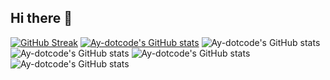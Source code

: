## Hi there 👋

<!--
**Ay-dotcode/Ay-dotcode** is a ✨ _special_ ✨ repository because its `README.md` (this file) appears on your GitHub profile.

Here are some ideas to get you started:

- 🔭 I’m currently working on ...
- 🌱 I’m currently learning ...
- 👯 I’m looking to collaborate on ...
- 🤔 I’m looking for help with ...
- 💬 Ask me about ...
- 📫 How to reach me: ...
- 😄 Pronouns: He/Him
- ⚡ Fun fact: ...
-->

[![GitHub Streak](https://streak-stats.demolab.com/?user=Ay-dotcode)](https://git.io/streak-stats)
[![Ay-dotcode's GitHub stats](https://github-readme-stats.vercel.app/api?username=Ay-dotcode)](https://github.com/anuraghazra/github-readme-stats)
![Ay-dotcode's GitHub stats](https://github-readme-stats.vercel.app/api?username=Ay-dotcode&hide=contribs,prs)
![Ay-dotcode's GitHub stats](https://github-readme-stats.vercel.app/api?username=Ay-dotcode&show=reviews,discussions_started,discussions_answered,prs_merged,prs_merged_percentage)
![Ay-dotcode's GitHub stats](https://github-readme-stats.vercel.app/api?username=Ay-dotcode&show_icons=true)
![Ay-dotcode's GitHub stats](https://github-readme-stats.vercel.app/api?username=Ay-dotcode&show_icons=true&theme=radical)
